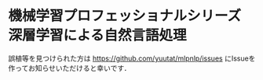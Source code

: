 # 機械学習プロフェッショナルシリーズ 深層学習による自然言語処理
誤植等を見つけられた方は https://github.com/yuutat/mlpnlp/issues にIssueを作ってお知らせいただけると幸いです．
